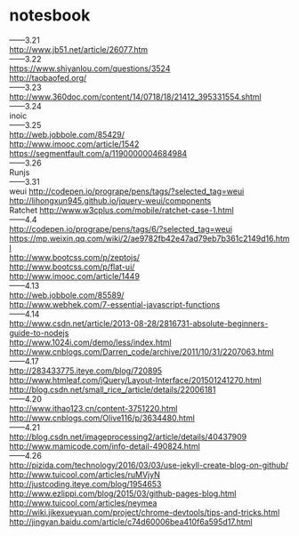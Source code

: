 # notesbook
  ——3.21
  <br>
  http://www.jb51.net/article/26077.htm
  <br>
  ——3.22
  <br>
  https://www.shiyanlou.com/questions/3524
  <br>
  http://taobaofed.org/
  <br>
  ——3.23
  <br>
  http://www.360doc.com/content/14/0718/18/21412_395331554.shtml
  <br>
  ——3.24
  <br>
  inoic
  <br>
  ——3.25
  <br>
  http://web.jobbole.com/85429/
  <br>
  http://www.imooc.com/article/1542
  <br>
  https://segmentfault.com/a/1190000004684984
  <br>
  ——3.26
  <br>
  Runjs
  <br>
   ——3.31
  <br>
  weui  http://codepen.io/progrape/pens/tags/?selected_tag=weui
  <br>
  http://lihongxun945.github.io/jquery-weui/components
  <br>
  Ratchet  http://www.w3cplus.com/mobile/ratchet-case-1.html
  <br>
  ——4.4
  <br>
  http://codepen.io/progrape/pens/tags/6/?selected_tag=weui
  <br>
  https://mp.weixin.qq.com/wiki/2/ae9782fb42e47ad79eb7b361c2149d16.html
  <br>
  http://www.bootcss.com/p/zeptojs/
  <br>
  http://www.bootcss.com/p/flat-ui/
  <br>
  http://www.imooc.com/article/1449
  <br>
  ——4.13
  <br>
  http://web.jobbole.com/85589/
  <br>
  http://www.webhek.com/7-essential-javascript-functions
  <br>
  ——4.14
  <br>
  http://www.csdn.net/article/2013-08-28/2816731-absolute-beginners-guide-to-nodejs
  <br>
  http://www.1024i.com/demo/less/index.html
  <br>
  http://www.cnblogs.com/Darren_code/archive/2011/10/31/2207063.html
  <br>
  ——4.17
  <br>
  http://283433775.iteye.com/blog/720895
  <br>
  http://www.htmleaf.com/jQuery/Layout-Interface/201501241270.html
  <br>
  http://blog.csdn.net/small_rice_/article/details/22006181
  <br>
  ——4.20
  <br>
  http://www.ithao123.cn/content-3751220.html
  <br>
  http://www.cnblogs.com/Olive116/p/3634480.html
  <br>
  ——4.21
  <br>
  http://blog.csdn.net/imageprocessing2/article/details/40437909
  <br>
  http://www.mamicode.com/info-detail-490824.html
  <br>
  ——4.26
  <br>
  http://pizida.com/technology/2016/03/03/use-jekyll-create-blog-on-github/
  <br>
  http://www.tuicool.com/articles/ruMVjyN
  <br>
  http://justcoding.iteye.com/blog/1954653
  <br>
  http://www.ezlippi.com/blog/2015/03/github-pages-blog.html
  <br>
  http://www.tuicool.com/articles/neymea
  <br>
  http://wiki.jikexueyuan.com/project/chrome-devtools/tips-and-tricks.html
  <br>
  http://jingyan.baidu.com/article/c74d60006bea410f6a595d17.html
